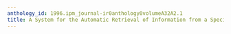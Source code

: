 ```yaml
---
anthology_id: 1996.ipm_journal-ir0anthology0volumeA32A2.1
title: A System for the Automatic Retrieval of Information from a Specialist Database
---
```


